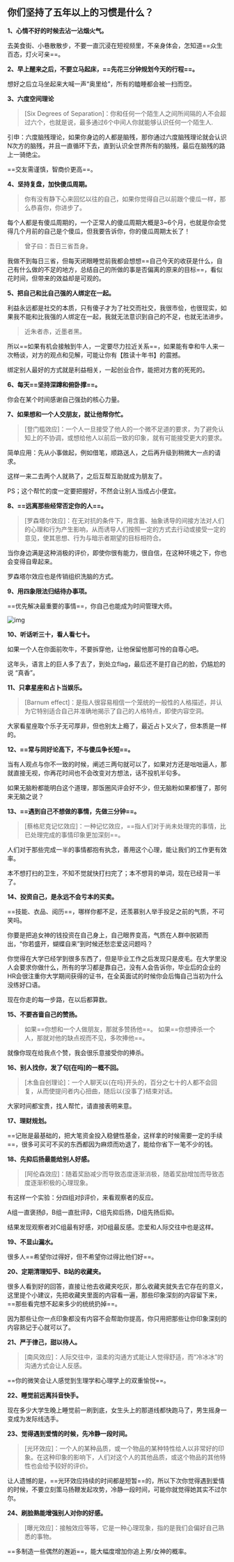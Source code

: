 ## 你们坚持了五年以上的习惯是什么？

**1、心情不好的时候去沾一沾烟火气。**

去美食街、小巷散散步，不要一直沉浸在短视频里，不亲身体会，怎知道==众生百态，灯火可亲==。



**2、早上醒来之后，不要立马起床，==先花三分钟规划今天的行程==。**

想好之后立马坐起来大喊一声“奥里给”，所有的瞌睡都会被一扫而空。




 **3、六度空间理论**

> [Six Degrees of Separation]：你和任何一个陌生人之间所间隔的人不会超过六个，也就是说，最多通过6个中间人你就能够认识任何一个陌生人.

引申：六度脑残理论，如果你身边的人都是脑残，那你通过六度脑残理论就会认识N次方的脑残，并且一直循环下去，直到认识全世界所有的脑残，最后在脑残的路上一骑绝尘。

==交友需谨慎，智商价更高==。



**4、坚持复盘，加快傻瓜周期。**

> 你有没有静下心来回忆以往的自己，如果你觉得自己以前跟个傻瓜一样，那么恭喜你，你进步了。

每个人都是有傻瓜周期的，一个正常人的傻瓜周期大概是3~6个月，也就是你会觉得几个月前的自己是个傻瓜，但我要告诉你，你的傻瓜周期太长了！

> 曾子曰：吾日三省吾身。

我做不到每日三省，但每天闭眼睡觉前我都会想想==自己今天的收获是什么，自己有什么做的不足的地方，总结自己的所做的事是否偏离的原来的目标==，看似花时间，但带来的效益却是可观的。



**5、把自己和比自己强的人绑定在一起。**

利益永远都是社交的本质，只有傻子才为了社交而社交，我很市侩，也很现实，如果我不能和比我强的人绑定在一起，我就无法意识到自己的不足，也就无法进步。

> 近朱者赤，近墨者黑。

所以==如果有机会接触到牛人，一定要尽力拉近关系==，如果能有幸和牛人来一次畅谈，对方的观点和见解，可能让你有【胜读十年书】的震撼。

绑定别人最好的方式就是利益相关，一起创业合作，能把对方套的死死的。



**6、每天==坚持深蹲和俯卧撑==。**

你会在某个时间感谢自己强劲的核心力量。



**7、如果想和一个人交朋友，就让他帮你忙。**

> [登门槛效应]：一个人一旦接受了他人的一个微不足道的要求，为了避免认知上的不协调，或想给他人以前后一致的印象，就有可能接受更大的要求。

简单应用：先从小事做起，例如借笔，顺路送人，之后再升级到稍微大一点的请求。

这样一来二去两个人就熟了，之后互帮互助就成为朋友了。

PS；这个帮忙的度一定要把握好，不然会让别人当成占小便宜。



**8、==远离那些经常否定你的人==。**

> [罗森塔尔效应]：在无对抗的条件下，用含蓄、抽象诱导的间接方法对人们的心理和行为产生影响，从而诱导人们按照一定的方式去行动或接受一定的意见，使其思想、行为与暗示者期望的目标相符合。

当你身边满是这种消极的评价，即使你很有能力，很自信，在这种环境之下，你也会变得自卑起来。

罗森塔尔效应也是传销组织洗脑的方式。



**9、用四象限法归结待办事项。**

==优先解决最重要的事情==，你自己也能成为时间管理大师。

![img](https://pic2.zhimg.com/50/v2-821ae5c9132e26b80931f0d21f3bc8b8_hd.jpg?source=1940ef5c)

**10、听话听三十，看人看七十。**

如果一个人在你面前吹牛，不要拆穿他，让他保留他那可怜的自尊心吧。

这年头，语言上的巨人多了去了，到处立flag，最后还不是打自己的脸，仍尴尬的说 “真香”。



**11、只拿星座和占卜当娱乐。**

> [Barnum effect]：是指人很容易相信一个笼统的一般性的人格描述，并认为它特别适合自己并准确地揭示了自己的人格特点，即使内容空洞。

大家看星座取个乐子无可厚非，但也别太上瘾了，最近占卜又火了，但本质是一样的。



**12、==常与同好论高下，不与傻瓜争长短==。**

当有人观点与你不一致的时候，阐述三两句就可以了，如果对方还是咄咄逼人，那就直接无视，你再花时间也不会改变对方想法，话不投机半句多。

如果无脑粉都能明白这个道理，那饭圈风评会好不少，但无脑粉如果都懂了，那何来无脑之说？



**13、==遇到自己不想做的事情，先做三分钟==。**

> [蔡格尼克记忆效应]：一种记忆效应，==指人们对于尚未处理完的事情，比已处理完成的事情印象更加深刻==。

人们对于那些完成一半的事情都抱有执念，善用这个心理，能让我们的工作更有效率。

本不想打扫的卫生，不知不觉就快打扫完了；本不想背的单词，现在已经背一半了。



**14、投资自己，是永远不会亏本的买卖。**

==技能、衣品、阅历==，哪样你都不足，还羡慕别人举手投足之前的气质，不可笑吗。

你要是把追女神的钱投资在自己身上，自己眼界变高，气质在人群中脱颖而出，“你若盛开，蝴蝶自来”到时候还愁恋爱这问题吗？

你觉得在大学已经学到很多东西了，但是毕业工作之后发现只是皮毛。在大学里没人会要求你做什么，所有的学习都是靠自己，没有人会告诉你，毕业后的企业的HR会很注重你大学期间获得的证书，在全英面试的时候你会后悔自己当初为什么没练好口语。

现在你走的每一步路，在以后都算数。



**15、不要吝啬自己的赞扬。**

> 如果==你想和一个人做朋友，那就多赞扬他==。
> 如果==你想捧杀一个人，那就对他的缺点视而不见，多吹捧他==。

就像你现在给我点个赞，我会很乐意接受你的捧杀。



**16、别人找你，发了句[在吗]的一概不回。**

> [木鱼自创理论]：一个人聊天以{在吗}开头的，百分之七十的人都不会回复，从而使提问者内心扭曲，随后以{没事了}结束对话。

大家时间都宝贵，找人帮忙，请直接表明来意。



**17、理财规划。**

==记账是最基础的，把大笔资金投入稳健性基金，这样拿的时候需要一定的手续==，很多可买可不买的东西都因为麻烦而劝退了，能给你省下一笔不少的钱。



**18、先抑后扬最能给别人好感。**

> [阿伦森效应]：随着奖励减少而导致态度逐渐消极，随着奖励增加而导致态度逐渐积极的心理现象。

有这样一个实验：分四组对β评价，来看观察者的反应。

A组一直褒扬β，B组一直批评β，C组先抑后扬，D组先扬后抑。

结果发现观察者对C组最有好感，对D组最反感。恋爱和人际交往中也是这样。



**19、不显山漏水。**

很多人==希望你过得好，但不希望你过得比他们好==。



**20、定期清理知乎、B站的收藏夹。**

很多人看到好的回答，直接让他去收藏夹吃灰，那么收藏夹就失去它存在的意义，这里提个小建议，先把收藏夹里面的内容看一遍，那些印象深刻的内容留下来，==那些看完想不起来多少的统统扔掉==。

因为那些让你一点印象都没有内容不会帮助你提高，你只用把那些让你印象深刻的内容熟记于心就可以了。



**21、严于律己，甜以待人。**

> [南风效应]：人际交往中，温柔的沟通方式能让人觉得舒适，而“冷冰冰”的沟通方式会让人反感。

==你的微笑会让人感觉到生理学和心理学上的双重愉悦==。



**22、睡觉前远离抖音快手。**

现在多少大学生晚上睡觉前一刷到底，女生头上的那道线都快跑马了，男生摇身一变成为发际线选手。



**23、觉得遇到爱情的时候，先冷静一段时间。**

> [光环效应]：一个人的某种品质，或一个物品的某种特性给人以非常好的印象。在这种印象的影响下，人们对这个人的其他品质，或这个物品的其他特性也会给予较好的评价。

让人遗憾的是，==光环效应持续的时间都是短暂==的，所以下次你觉得遇到爱情的时候，不要立刻策马扬鞭发起攻势，冷静一段时间，可能你就觉得她其实不过尔尔。



**24、刷脸熟能增强别人对你的好感。**

> [曝光效应]：接触效应等等，它是一种心理现象，指的是我们会偏好自己熟悉的事物。

==多制造一些偶然的邂逅==，能大幅度增加你追上男/女神的概率。